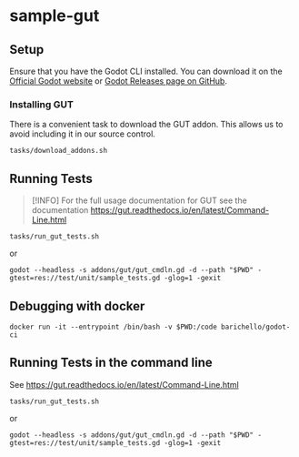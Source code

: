 # sample-gut

## Setup

Ensure that you have the Godot CLI installed. You can download it on the [Official Godot website](https://godotengine.org/) or [Godot Releases page on GitHub](https://github.com/godotengine/godot/releases).

### Installing GUT

There is a convenient task to download the GUT addon. This allows us to avoid including it in our source control.

```
tasks/download_addons.sh
```

## Running Tests
> [!INFO]
> For the full usage documentation for GUT see the documentation https://gut.readthedocs.io/en/latest/Command-Line.html


```shell
tasks/run_gut_tests.sh
```

or

```shell
godot --headless -s addons/gut/gut_cmdln.gd -d --path "$PWD" -gtest=res://test/unit/sample_tests.gd -glog=1 -gexit
```

## Debugging with docker

```shell
docker run -it --entrypoint /bin/bash -v $PWD:/code barichello/godot-ci 
```

## Running Tests in the command line

See https://gut.readthedocs.io/en/latest/Command-Line.html

```shell
tasks/run_gut_tests.sh
```

or

```shell
godot --headless -s addons/gut/gut_cmdln.gd -d --path "$PWD" -gtest=res://test/unit/sample_tests.gd -glog=1 -gexit
```